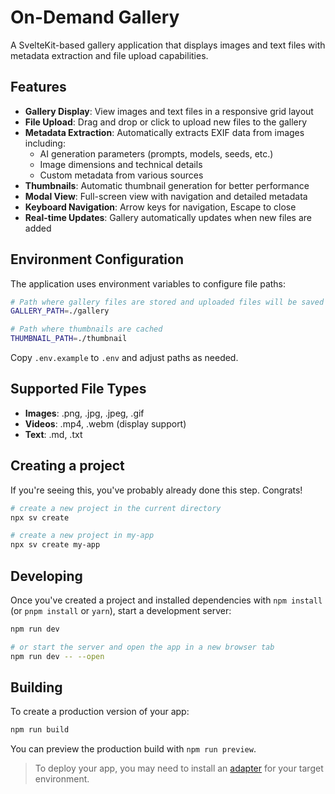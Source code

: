 # On-Demand Gallery

A SvelteKit-based gallery application that displays images and text files with metadata extraction and file upload capabilities.

## Features

- **Gallery Display**: View images and text files in a responsive grid layout
- **File Upload**: Drag and drop or click to upload new files to the gallery
- **Metadata Extraction**: Automatically extracts EXIF data from images including:
  - AI generation parameters (prompts, models, seeds, etc.)
  - Image dimensions and technical details
  - Custom metadata from various sources
- **Thumbnails**: Automatic thumbnail generation for better performance
- **Modal View**: Full-screen view with navigation and detailed metadata
- **Keyboard Navigation**: Arrow keys for navigation, Escape to close
- **Real-time Updates**: Gallery automatically updates when new files are added

## Environment Configuration

The application uses environment variables to configure file paths:

```bash
# Path where gallery files are stored and uploaded files will be saved
GALLERY_PATH=./gallery

# Path where thumbnails are cached  
THUMBNAIL_PATH=./thumbnail
```

Copy `.env.example` to `.env` and adjust paths as needed.

## Supported File Types

- **Images**: .png, .jpg, .jpeg, .gif
- **Videos**: .mp4, .webm (display support)
- **Text**: .md, .txt

## Creating a project

If you're seeing this, you've probably already done this step. Congrats!

```sh
# create a new project in the current directory
npx sv create

# create a new project in my-app
npx sv create my-app
```

## Developing

Once you've created a project and installed dependencies with `npm install` (or `pnpm install` or `yarn`), start a development server:

```sh
npm run dev

# or start the server and open the app in a new browser tab
npm run dev -- --open
```

## Building

To create a production version of your app:

```sh
npm run build
```

You can preview the production build with `npm run preview`.

> To deploy your app, you may need to install an [adapter](https://svelte.dev/docs/kit/adapters) for your target environment.
